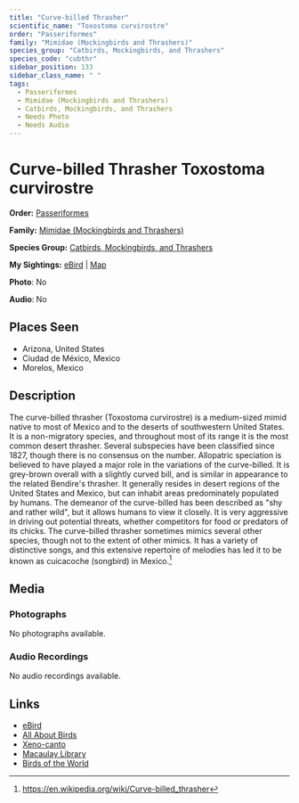 ```yaml
---
title: "Curve-billed Thrasher"
scientific_name: "Toxostoma curvirostre"
order: "Passeriformes"
family: "Mimidae (Mockingbirds and Thrashers)"
species_group: "Catbirds, Mockingbirds, and Thrashers"
species_code: "cubthr"
sidebar_position: 133
sidebar_class_name: " "
tags: 
  - Passeriformes
  - Mimidae (Mockingbirds and Thrashers)
  - Catbirds, Mockingbirds, and Thrashers
  - Needs Photo
  - Needs Audio
---
```


# Curve-billed Thrasher <span className='sci_name'>Toxostoma curvirostre</span>

**Order:** [Passeriformes](/tags/passeriformes)

**Family:** [Mimidae (Mockingbirds and Thrashers)](/tags/mimidae-mockingbirds-and-thrashers)

**Species Group:** [Catbirds, Mockingbirds, and Thrashers](/tags/catbirds-mockingbirds-and-thrashers)

**My Sightings:** [eBird](https://ebird.org/lifelist?r=world&time=life&spp=cubthr) | [Map](/map?species_code=cubthr)

**Photo**: No 

**Audio**: No

## Places Seen

* Arizona, United States
* Ciudad de México, Mexico
* Morelos, Mexico

## Description
The curve-billed thrasher (Toxostoma curvirostre) is a medium-sized mimid native to most of Mexico and to the deserts of southwestern United States. It is a non-migratory species, and throughout most of its range it is the most common desert thrasher. Several subspecies have been classified since 1827, though there is no consensus on the number. Allopatric speciation is believed to have played a major role in the variations of the curve-billed. It is grey-brown overall with a slightly curved bill, and is similar in appearance to the related Bendire's thrasher. It generally resides in desert regions of the United States and Mexico, but can inhabit areas predominately populated by humans.
The demeanor of the curve-billed has been described as "shy and rather wild", but it allows humans to view it closely. It is very aggressive in driving out potential threats, whether competitors for food or predators of its chicks. The curve-billed thrasher sometimes mimics several other species, though not to the extent of other mimics. It has a variety of distinctive songs, and this extensive repertoire of melodies has led it to be known as cuicacoche (songbird) in Mexico.[^1]

[^1]: https://en.wikipedia.org/wiki/Curve-billed_thrasher

## Media
### Photographs
No photographs available.

### Audio Recordings
No audio recordings available.

## Links
* [eBird](https://ebird.org/species/cubthr) 
* [All About Birds](https://www.allaboutbirds.org/guide/cubthr) 
* [Xeno-canto](https://www.xeno-canto.org/species/toxostoma-curvirostre) 
* [Macaulay Library](https://search.macaulaylibrary.org/catalog?taxonCode=cubthr&sort=rating_rank_desc)
* [Birds of the World](https://birdsoftheworld.org/bow/species/cubthr)
